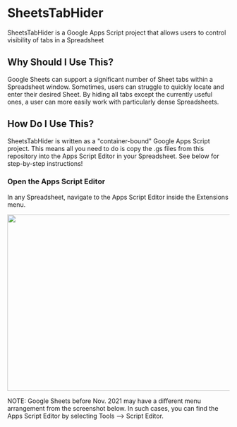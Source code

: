 # SheetsTabHider
SheetsTabHider is a Google Apps Script project that allows users to control visibility of tabs in a Spreadsheet

## Why Should I Use This?
Google Sheets can support a significant number of Sheet tabs within a Spreadsheet window. Sometimes, users can struggle to quickly locate and enter their desired Sheet. By hiding all tabs except the currently useful ones, a user can more easily work with particularly dense Spreadsheets.

## How Do I Use This?
SheetsTabHider is written as a "container-bound" Google Apps Script project. This means all you need to do is copy the .gs files from this repository into the Apps Script Editor in your Spreadsheet. See below for step-by-step instructions!

### Open the Apps Script Editor
In any Spreadsheet, navigate to the Apps Script Editor inside the Extensions menu. 

<img src="https://drive.google.com/uc?export=view&id=10P0UfuGniM3f_x6tnH4gu4arn6qXenGZ" width="600" height="400"/>


NOTE: Google Sheets before Nov. 2021 may have a different menu arrangement from the screenshot below. In such cases, you can find the Apps Script Editor by selecting Tools --> Script Editor. 
